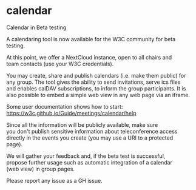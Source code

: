 # calendar
Calendar in Beta testing

A calendaring tool is now available for the W3C community for beta              
testing.                                          
                                                                                                                                    
At this point, we offer a NextCloud instance, open to all chairs and            
team contacts (use your W3C credentials).

You may create, share and publish calendars (i.e. make them public) for         
any group. The tool gives the ability to send invitations, serve ics files      
and enables calDAV subscriptions, to inform the group participants. It is       
also possible to embed a simple web view in any web page via an iframe.

Some user documentation shows how to start:                                     
https://w3c.github.io/Guide/meetings/calendar/help                              
                                                                                
Since all the information will be publicly available, make sure                 
you don't publish sensitive information about teleconference access             
directly in the events you create (you may use a URI to a protected             
page).                                                                          
                                                                                
We will gather your feedback and, if the beta test is successful,               
propose further usage such as automatic integration of a calendar               
(web view) in group pages.  

Please report any issue as a GH issue.
